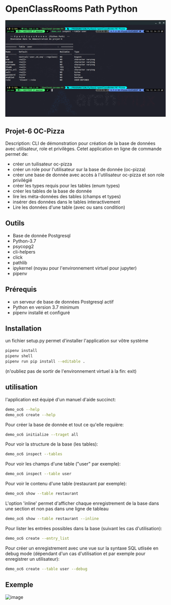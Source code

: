 # OpenClassRooms Path Python
![image](./pictures/capture_shell_demo_oc6.png "shell view")
## Projet-6 OC-Pizza
Description:
CLI de démonstration pour création de la base de données avec utilisateur, 
role et privilèges.
Cetet application en ligne de commande permet de:
- créer un tuilisateur oc-pizza
- créer un role pour l'utilisateur sur la base de donnée (oc-pizza)
- créer une base de donnée avec accès à l'utilisateur oc-pizza et son role 
privilégié
- créer les types requis pour les tables (enum types)
- créer les tables de la base de donnée
- lire les méta-données des tables (champs et types)
- insérer des données dans le tables interactivement
- Lire les données d'une table (avec ou sans condition)
## Outils
- Base de donnée Postgresql
- Python-3.7
- psycopg2
- cli-helpers
- click
- pathlib
- ipykernel (noyau pour l'environnement virtuel pour jupyter)
- pipenv
## Prérequis
- un serveur de base de données Postgresql actif
- Python en version 3.7 minimum
- pipenv installé et configuré
## Installation
un fichier setup.py permet d'installer l'application sur vôtre système
```bash
pipenv install
pipenv shell
pipenv run pip install --editable .
```
(n'oubliez pas de sortir de l'environnement virtuel à la fin: exit)
## utilisation
l'application est équipé d'un manuel d'aide succinct:
```bash
demo_oc6 --help
demo_oc6 create --help
```
Pour créer la base de donnée et tout ce qu'elle requière:
```bash
demo_oc6 initialize --traget all
```
Pour voir la structure de la base (les tables):
```bash
demo_oc6 inspect --tables
```
Pour voir les champs d'une table ("user" par exemple):
```bash
demo_oc6 inspect --table user
```
Pour voir le contenu d'une table (restaurant par exemple):
```bash
demo_oc6 show --table restaurant
```
L'option 'inline' permet d'afficher chaque enregistrement de la base dans 
une section et non pas dans une ligne de tableau
```bash
demo_oc6 show --table restaurant --inline
```
Pour lister les entrées possibles dans la base (suivant 
les cas d'utilisation):
```bash
demo_oc6 create --entry_list
```
Pour créer un enregistrement avec une vue sur la syntaxe SQL utlisée en 
debug mode (dépendant d'un cas d'utilisation et par 
exemple pour enregistrer un utilisateur):
```bash
demo_oc6 create --table user --debug
```
## Exemple
![image](./pictures/create_pizza.gif "exemple")
